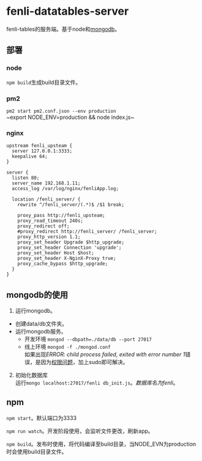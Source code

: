 # fenli-datatables-server
fenli-tables的服务端。基于node和[mongodb](http://mongodb.com)。

## 部署
### node
`npm build`生成build目录文件。
### pm2
`pm2 start pm2.conf.json --env production`  
~export NODE_ENV=production && node index.js~
### nginx
```
upstream fenli_upsteam {
  server 127.0.0.1:3333;
  keepalive 64;
}

server {
  listen 80;
  server_name 192.168.1.11;
  access_log /var/log/nginx/fenliApp.log;

  location /fenli_server/ {
    rewrite ^/fenli_server/(.*)$ /$1 break;

    proxy_pass http://fenli_upsteam;
    proxy_read_timeout 240s;
    proxy_redirect off;
    #proxy_redirect http://fenli_server/ /fenli_server;
    proxy_http_version 1.1;
    proxy_set_header Upgrade $http_upgrade;
    proxy_set_header Connection 'upgrade';
    proxy_set_header Host $host;
    proxy_set_header X-NginX-Proxy true;
    proxy_cache_bypass $http_upgrade;
  }
}
```

## mongodb的使用
1. 运行mongodb。
  - 创建data/db文件夹。
  - 运行mongodb服务。
    - 开发环境 
      `mongod --dbpath=./data/db --port 27017`
    - 线上环境
      `mongod -f ./mongod.conf`  
      如果出现*ERROR: child process failed, exited with error number 1*错误，是因为[权限问题](https://stackoverflow.com/questions/28591101/starting-mongod-fork-error-child-process-failed-exited-with-error-number-1)，加上sudo即可解决。
2. 初始化数据库  
  运行`mongo localhost:27017/fenli db_init.js`。*数据库名为fenli*。

## npm
`npm start`。默认端口为3333

`npm run watch`。开发阶段使用，会监听文件更改，刷新app。

`npm build`。发布时使用，将代码编译至build目录，当NODE_EVN为production时会使用build目录文件。
